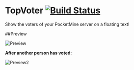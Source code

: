 # TopVoter [![Build Status](https://travis-ci.org/SalmonGER/TopVoter.svg?branch=master)](https://travis-ci.org/SalmonGER/TopVoter)
Show the voters of your PocketMine server on a floating text!

##Preview

![Preview](https://salmonde.de/MCPE-Plugins/Pictures/TopVoter/Preview.jpg)

**After another person has voted:**

![Preview2](https://salmonde.de/MCPE-Plugins/Pictures/TopVoter/Preview2.jpg)
